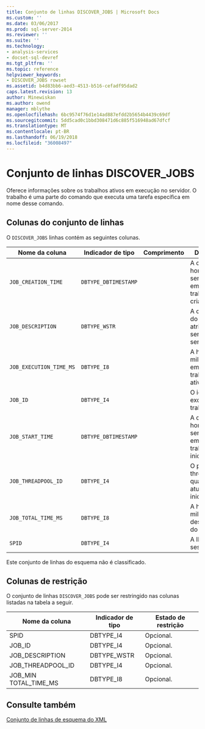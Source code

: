 ```yaml
---
title: Conjunto de linhas DISCOVER_JOBS | Microsoft Docs
ms.custom: ''
ms.date: 03/06/2017
ms.prod: sql-server-2014
ms.reviewer: ''
ms.suite: ''
ms.technology:
- analysis-services
- docset-sql-devref
ms.tgt_pltfrm: ''
ms.topic: reference
helpviewer_keywords:
- DISCOVER_JOBS rowset
ms.assetid: b4d83bb6-aed3-4513-b516-cefadf95dad2
caps.latest.revision: 13
author: Minewiskan
ms.author: owend
manager: mblythe
ms.openlocfilehash: 6bc9574f76d1e14ad887efdd2b5654b4439c69df
ms.sourcegitcommit: 5dd5cad0c1bbd308471d6c885f516948ad67dfcf
ms.translationtype: MT
ms.contentlocale: pt-BR
ms.lasthandoff: 06/19/2018
ms.locfileid: "36008497"
---
```

# <a name="discoverjobs-rowset"></a>Conjunto de linhas DISCOVER_JOBS
  Oferece informações sobre os trabalhos ativos em execução no servidor. O trabalho é uma parte do comando que executa uma tarefa específica em nome desse comando.  
  
## <a name="rowset-columns"></a>Colunas do conjunto de linhas  
 O `DISCOVER_JOBS` linhas contém as seguintes colunas.  
  
|Nome da coluna|Indicador de tipo|Comprimento|Description|  
|-----------------|--------------------|------------|-----------------|  
|`JOB_CREATION_TIME`|`DBTYPE_DBTIMESTAMP`||A data e a hora do servidor UTC em que o trabalho foi criado.|  
|`JOB_DESCRIPTION`|`DBTYPE_WSTR`||A descrição do trabalho atribuída pelo serviço do servidor.|  
|`JOB_EXECUTION_TIME_MS`|`DBTYPE_I8`||A hora, em milissegundos, em que o trabalho está ativo.|  
|`JOB_ID`|`DBTYPE_I4`||O identificador exclusivo do trabalho.|  
|`JOB_START_TIME`|`DBTYPE_DBTIMESTAMP`||A data e a hora do servidor UTC em que o trabalho foi iniciado.|  
|`JOB_THREADPOOL_ID`|`DBTYPE_I4`||O pool de threads do qual o trabalho atual foi iniciado.|  
|`JOB_TOTAL_TIME_MS`|`DBTYPE_I8`||A hora, em milissegundos, desde o início do trabalho.|  
|`SPID`|`DBTYPE_I4`||A ID da sessão.|  
  
 Este conjunto de linhas do esquema não é classificado.  
  
## <a name="restriction-columns"></a>Colunas de restrição  
 O conjunto de linhas `DISCOVER_JOBS` pode ser restringido nas colunas listadas na tabela a seguir.  
  
|Nome da coluna|Indicador de tipo|Estado de restrição|  
|-----------------|--------------------|-----------------------|  
|SPID|DBTYPE_I4|Opcional.|  
|JOB_ID|DBTYPE_I4|Opcional.|  
|JOB_DESCRIPTION|DBTYPE_WSTR|Opcional.|  
|JOB_THREADPOOL_ID|DBTYPE_I4|Opcional.|  
|JOB_MIN TOTAL_TIME_MS|DBTYPE_I8|Opcional.|  
  
## <a name="see-also"></a>Consulte também  
 [Conjunto de linhas de esquema do XML](xml-for-analysis-schema-rowsets.md)  
  
  